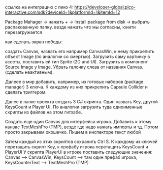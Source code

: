 ссылка на интеграцию с пико 4: https://developer-global.pico-interactive.com/sdk?deviceId=1&platformId=1&itemId=12

Package Mahager -> нажать + -> Install package from disk -> выбрать распакованную папку. везде нажать что мы согласны, юнити перезагружается


как сделать экран победы:

создать Canvas, назвать его например CanvasWin, к нему прикрепить объект Image (по аналогии со смертью). Загрузить саму картинку в ассеты, поставить ей тип Sprite (2D and UI). Загрузить в компонент Source Image у Image. Убрать галочку слева от названия Canvas. (сделать неактивным). 

Далеее в мир добавить, например, из готовых наборов (package manager) 3 ключа. К каждому из них прикрепить Capsule Collider и сделать триггером. 

Далее в папке проекта создать 3 C# скрипта. Один назвать Key, другой KeysCount и Player UI. По аналогии загрузить туда одноименные скрипты из файлов на этом гитхабе. 

Создать еще один Canvas для интерфейса игрока. Добавить к этому канвас TextMeshPro (TMP), везде где надо нажать импорты и тд. Потом просто закрываем окошечко. Пишем в инспекторе текст любой 

Затем каждый из этих скриптов сохранить Ctrl S. К каждому из ключей перетащить скрипт Key, к префабу игрока перетащить KeysCount и PlayerUI
У скрипта PlayerUi в игроке поставить следующие значения: Canvas --> CanvasWin, KeysCount --> там один префаб игрока, KeysCounterText --> TextMeshPro (TMP)
